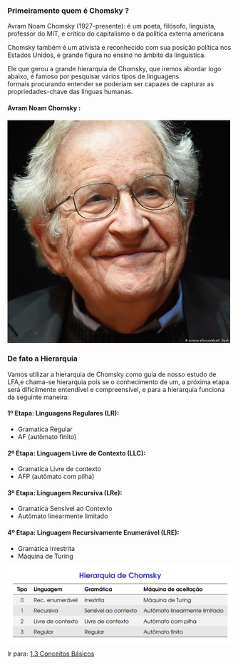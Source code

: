 ### Primeiramente quem é Chomsky ?

Avram Noam Chomsky (1927-presente): é um poeta, filósofo, linguista, professor do MIT, e crítico do capitalismo e da política externa americana

Chomsky também é um ativista e reconhecido com sua posição política nos Estados Unidos, e grande figura no ensino no âmbito da linguística.

Ele que gerou a grande hierarquia de Chomsky, que iremos abordar logo abaixo, é famoso por pesquisar vários tipos de linguagens formais procurando entender se poderiam ser capazes de capturar as propriedades-chave das línguas humanas.

#### Avram Noam Chomsky :

![Chomsky](image/chomsky.png)


### De fato a Hierarquia

Vamos utilizar a hierarquia de Chomsky como guia de nosso estudo de LFA,e chama-se hierarquia pois se o conhecimento de um, a próxima etapa será dificilmente entendível e compreensível, e para a hierarquia funciona da seguinte maneira:

#### 1º Etapa: Linguagens Regulares (LR):

- Gramatica Regular
- AF (autômato finito)
#### 2º Etapa: Linguagem Livre de Contexto (LLC):

- Gramatica Livre de contexto
- AFP (autômato com pilha)
#### 3º Etapa: Linguagem Recursiva (LRe):

- Gramatica Sensível ao Contexto
- Autômato linearmente limitado
#### 4º Etapa: Linguagem Recursivamente Enumerável (LRE):

- Gramática Irrestrita
- Máquina de Turing


![](image/hierarquia-chomsky%201.png)


Ir para: [1.3 Conceitos Básicos](./3-conceitos-basicos.md)